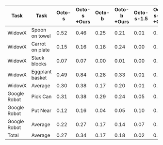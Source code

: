 | Task | Task | Octo-s | Octo-s +Ours | Octo-b | Octo-b +Ours | Octo-s-1.5 | Octo-s-1.5 +Ours | RT-1-X | RT-1-X +Ours | OpenVLA | OpenVLA +Ours |
| --- | --- | --- | --- | --- | --- | --- | --- | --- | --- | --- | --- |
| WidowX | Spoon on towel | 0.52 | 0.46 | 0.25 | 0.21 | 0.01 | 0.06 | 0.01 | 0.01 | 0.00 | 0.00 |
| WidowX | Carrot on plate | 0.15 | 0.16 | 0.18 | 0.24 | 0.00 | 0.00 | 0.06 | 0.07 | 0.06 | 0.04 |
| WidowX | Stack blocks | 0.07 | 0.07 | 0.00 | 0.01 | 0.00 | 0.02 | 0.00 | 0.00 | 0.00 | 0.02 |
| WidowX | Eggplant basket | 0.49 | 0.84 | 0.28 | 0.33 | 0.01 | 0.44 | 0.01 | 0.03 | 0.14 | 0.20 |
| WidowX | Average | 0.30 | 0.38 | 0.17 | 0.20 | 0.01 | 0.13 | 0.02 | 0.03 | 0.05 | 0.07 |
| Google Robot | Pick Can | 0.31 | 0.38 | 0.29 | 0.24 | 0.05 | 0.43 | 0.19 | 0.29 | 0.72 | 0.82 |
| Google Robot | Put Near | 0.12 | 0.16 | 0.04 | 0.05 | 0.10 | 0.15 | 0.44 | 0.42 | 0.52 | 0.56 |
| Google Robot | Average | 0.22 | 0.27 | 0.17 | 0.14 | 0.07 | 0.29 | 0.32 | 0.36 | 0.62 | 0.69 |
| Total | Average | 0.27 | 0.34 | 0.17 | 0.18 | 0.02 | 0.18 | 0.12 | 0.14 | 0.24 | 0.27 |

